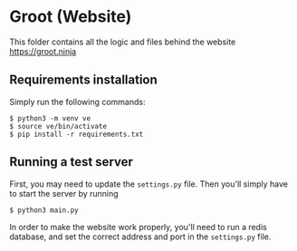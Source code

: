 # Groot (Website)
This folder contains all the logic and files behind the website https://groot.ninja

## Requirements installation
Simply run the following commands:
```
$ python3 -m venv ve
$ source ve/bin/activate
$ pip install -r requirements.txt
```

## Running a test server
First, you may need to update the `settings.py` file. Then you'll simply have to start the server by running
```
$ python3 main.py
```

In order to make the website work properly, you'll need to run a redis database, and set the correct address and port in the `settings.py` file.